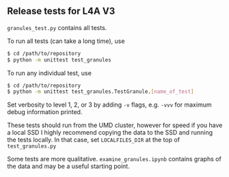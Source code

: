 ## Release tests for L4A V3

`granules_test.py` contains all tests.

To run all tests (can take a long time), use
```bash
$ cd /path/to/repository
$ python -m unittest test_granules
```

To run any individual test, use
```bash
$ cd /path/to/repository
$ python -m unittest test_granules.TestGranule.[name_of_test]
```

Set verbosity to level 1, 2, or 3 by adding `-v` flags, e.g. `-vvv` for maximum debug information printed.

These tests should run from the UMD cluster, however for speed if you have a local SSD I highly recommend copying the data to the SSD and running the tests locally. 
In that case, set `LOCALFILES_DIR` at the top of `test_granules.py`

Some tests are more qualitative. 
`examine_granules.ipynb` contains graphs of the data and may be a useful starting point.
